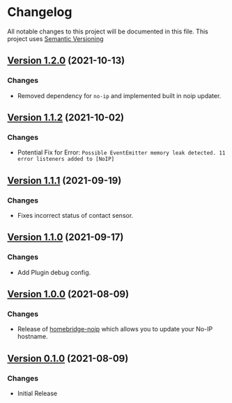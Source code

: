 # Changelog

All notable changes to this project will be documented in this file. This project uses [Semantic Versioning](https://semver.org/)

## [Version 1.2.0](https://github.com/donavanbecker/homebridge-noip/compare/v1.1.2...v1.2.0) (2021-10-13)

### Changes

- Removed dependency for `no-ip` and implemented built in noip updater. 

## [Version 1.1.2](https://github.com/donavanbecker/homebridge-noip/compare/v1.1.1...v1.1.2) (2021-10-02)

### Changes

- Potential Fix for Error: ```Possible EventEmitter memory leak detected. 11 error listeners added to [NoIP]```

## [Version 1.1.1](https://github.com/donavanbecker/homebridge-noip/compare/v1.1.0...v1.1.1) (2021-09-19)

### Changes

- Fixes incorrect status of contact sensor.

## [Version 1.1.0](https://github.com/donavanbecker/homebridge-noip/compare/v1.0.0...v1.0.1) (2021-09-17)

### Changes

- Add Plugin debug config.

## [Version 1.0.0](https://github.com/donavanbecker/homebridge-noip/compare/v0.1.0...v1.0.0) (2021-08-09)

### Changes

- Release of [homebridge-noip](https://github.com/donavanbecker/homebridge-noip) which allows you to update your No-IP hostname.

## [Version 0.1.0](https://github.com/donavanbecker/homebridge-noip/compare/v0.1.0...v1.0.0) (2021-08-09)

### Changes

- Initial Release
